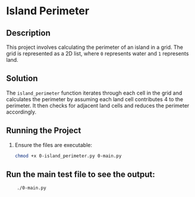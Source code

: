 # Island Perimeter

## Description
This project involves calculating the perimeter of an island in a grid. The grid is represented as a 2D list, where `0` represents water and `1` represents land.

## Solution
The `island_perimeter` function iterates through each cell in the grid and calculates the perimeter by assuming each land cell contributes 4 to the perimeter. It then checks for adjacent land cells and reduces the perimeter accordingly.

## Running the Project
1. Ensure the files are executable:
   ```bash
   chmod +x 0-island_perimeter.py 0-main.py

## Run the main test file to see the output:
      
        ./0-main.py

